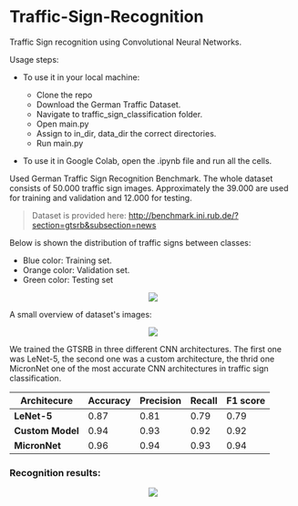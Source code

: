 # **Traffic-Sign-Recognition**
Traffic Sign recognition using Convolutional Neural Networks.

Usage steps:
* To use it in your local machine:
  * Clone the repo
  * Download the German Traffic Dataset.
  * Navigate to traffic_sign_classification folder.
  * Open main.py
  * Assign to in_dir, data_dir the correct directories.
  * Run main.py
  
* To use it in Google Colab, open the .ipynb file and run all the cells.

Used German Traffic Sign Recognition Benchmark. The whole dataset consists of 50.000 traffic sign images. Approximately the 39.000 are used for training and validation
and 12.000 for testing.
> Dataset is provided here: http://benchmark.ini.rub.de/?section=gtsrb&subsection=news

Below is shown the distribution of traffic signs between classes:
* Blue color: Training set.
* Orange color: Validation set.
* Green color: Testing set

<p align="center">
  <img src="https://github.com/georange7/Traffic-Sign-Recognition/blob/master/png/samples.png">
</p>

A small overview of dataset's images:
<p align="center">
  <img src="https://github.com/georange7/Traffic-Sign-Recognition/blob/master/png/random_training_Set.png">
</p>

We trained the GTSRB in three different CNN architectures. The first one was LeNet-5, the second one was a custom architecture, the thrid one MicronNet one of the most accurate
CNN architectures in traffic sign classification.

Architecure | Accuracy | Precision | Recall | F1 score 
------------ | ------------- | ------------- | ------------- | -------------
**LeNet-5** | 0.87 | 0.81 | 0.79 | 0.79
**Custom Model** | 0.94 | 0.93 | 0.92 | 0.92
**MicronNet** | 0.96 | 0.94 | 0.93 | 0.94


### Recognition results:
<p align="center">
  <img src="https://github.com/georange7/Traffic-Sign-Recognition/blob/master/png/recognition.png">
</p>
